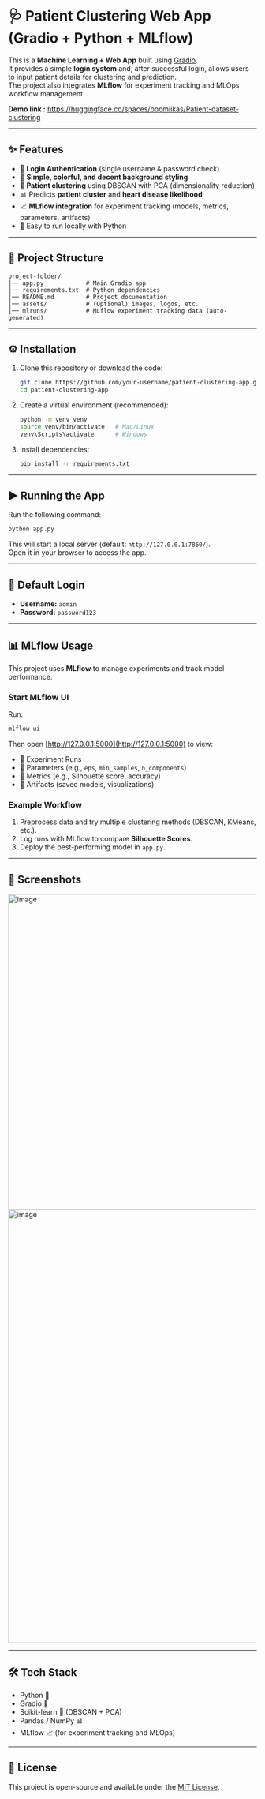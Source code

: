 # 🩺 Patient Clustering Web App (Gradio + Python + MLflow)

This is a **Machine Learning + Web App** built using [Gradio](https://www.gradio.app/).  
It provides a simple **login system** and, after successful login, allows users to input patient details for clustering and prediction.  
The project also integrates **MLflow** for experiment tracking and MLOps workflow management.

**Demo link :** https://huggingface.co/spaces/boomiikas/Patient-dataset-clustering

---

## ✨ Features
- 🔑 **Login Authentication** (single username & password check)
- 🎨 **Simple, colorful, and decent background styling**
- 🤖 **Patient clustering** using DBSCAN with PCA (dimensionality reduction)
- 📊 Predicts **patient cluster** and **heart disease likelihood**
- 📈 **MLflow integration** for experiment tracking (models, metrics, parameters, artifacts)
- 🚀 Easy to run locally with Python

---

## 📂 Project Structure
```
project-folder/
│── app.py            # Main Gradio app
│── requirements.txt  # Python dependencies
│── README.md         # Project documentation
│── assets/           # (Optional) images, logos, etc.
│── mlruns/           # MLflow experiment tracking data (auto-generated)
```

---

## ⚙️ Installation

1. Clone this repository or download the code:
   ```bash
   git clone https://github.com/your-username/patient-clustering-app.git
   cd patient-clustering-app
   ```

2. Create a virtual environment (recommended):
   ```bash
   python -m venv venv
   source venv/bin/activate   # Mac/Linux
   venv\Scripts\activate      # Windows
   ```

3. Install dependencies:
   ```bash
   pip install -r requirements.txt
   ```

---

## ▶️ Running the App
Run the following command:
```bash
python app.py
```

This will start a local server (default: `http://127.0.0.1:7860/`).  
Open it in your browser to access the app.

---

## 🔑 Default Login
- **Username:** `admin`  
- **Password:** `password123`  

---

## 📊 MLflow Usage
This project uses **MLflow** to manage experiments and track model performance.

### Start MLflow UI
Run:
```bash
mlflow ui
```
Then open [http://127.0.0.1:5000](http://127.0.0.1:5000) to view:
- 📌 Experiment Runs  
- 📌 Parameters (e.g., `eps`, `min_samples`, `n_components`)  
- 📌 Metrics (e.g., Silhouette score, accuracy)  
- 📌 Artifacts (saved models, visualizations)  

### Example Workflow
1. Preprocess data and try multiple clustering methods (DBSCAN, KMeans, etc.).  
2. Log runs with MLflow to compare **Silhouette Scores**.  
3. Deploy the best-performing model in `app.py`.  

---

## 📸 Screenshots

<img width="1228" height="639" alt="image" src="https://github.com/user-attachments/assets/725311cd-f90a-42f4-977f-de62d8d1bbb6" />
<img width="1025" height="879" alt="image" src="https://github.com/user-attachments/assets/560c7291-c3fc-47ff-bbb8-ab7c253d22cf" />

---

## 🛠️ Tech Stack
- Python 🐍
- Gradio 🎨
- Scikit-learn 🤖 (DBSCAN + PCA)
- Pandas / NumPy 📊
- MLflow 📈 (for experiment tracking and MLOps)

---

## 📜 License
This project is open-source and available under the [MIT License](LICENSE).
